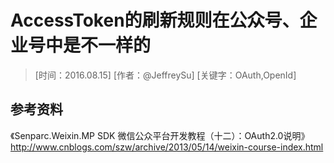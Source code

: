 # AccessToken的刷新规则在公众号、企业号中是不一样的

> [时间：2016.08.15] [作者：@JeffreySu] [关键字：OAuth,OpenId]



## 参考资料
《Senparc.Weixin.MP SDK 微信公众平台开发教程（十二）：OAuth2.0说明》
http://www.cnblogs.com/szw/archive/2013/05/14/weixin-course-index.html